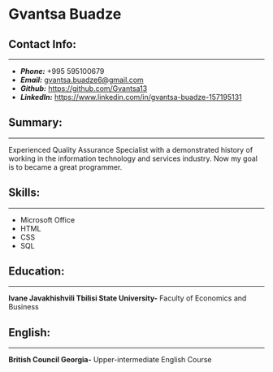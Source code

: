 # Gvantsa Buadze

## Contact Info:
---
* **_Phone:_**  +995 595100679
* **_Email:_**  gvantsa.buadze6@gmail.com
* **_Github:_** https://github.com/Gvantsa13
* **_LinkedIn:_** https://www.linkedin.com/in/gvantsa-buadze-157195131

## Summary:
---
Experienced Quality Assurance Specialist with a demonstrated history of working in the information technology and services industry. Now my goal is to became a great programmer.

## Skills: 
---
* Microsoft Office
* HTML
* CSS
* SQL

## Education:
---
**Ivane Javakhishvili Tbilisi State University-** Faculty of Economics and Business

## English:
---
**British Council Georgia-** Upper-intermediate English Course
